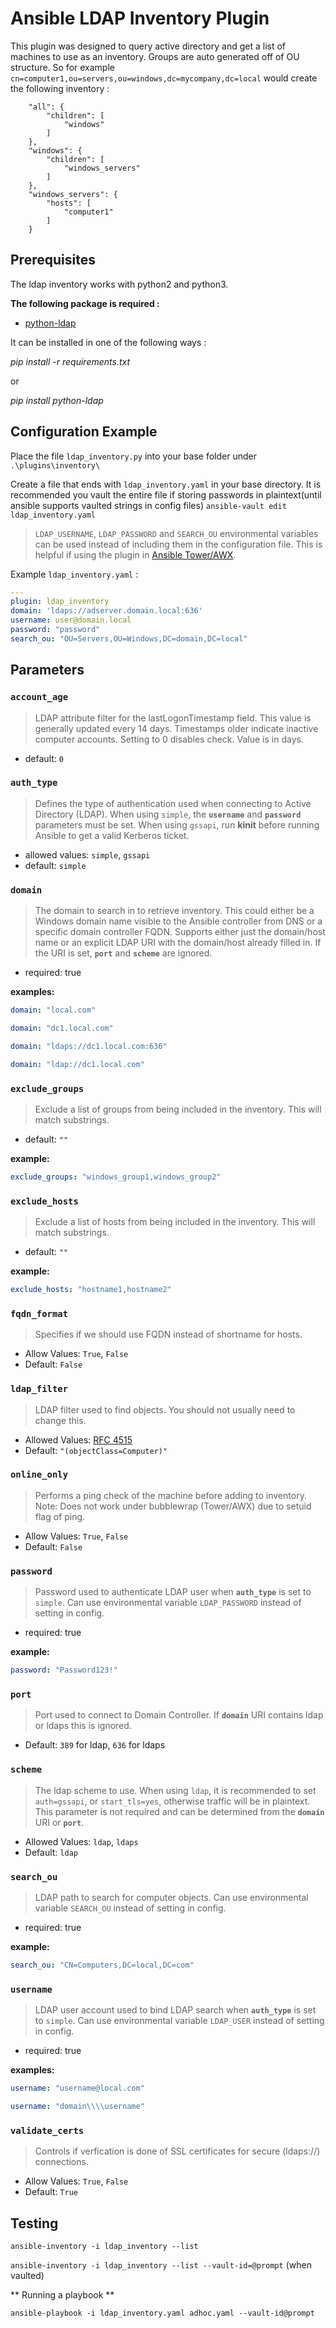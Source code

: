# Ansible LDAP Inventory Plugin

This plugin was designed to query active directory and get a list of machines to use as an inventory.
Groups are auto generated off of OU structure. So for example `cn=computer1,ou=servers,ou=windows,dc=mycompany,dc=local` would create the following inventory :
```
    "all": {
        "children": [
            "windows"
        ]
    },
    "windows": {
        "children": [
            "windows_servers"
        ]
    },
    "windows_servers": {
        "hosts": [
            "computer1"
        ]
    }
```

## Prerequisites

The ldap inventory works with python2 and python3.

**The following package is required :**
* [python-ldap](https://www.python-ldap.org/en/latest/) 

It can be installed in one of the following ways : 

*pip install -r requirements.txt*

or

*pip install python-ldap*

## Configuration Example
Place the file `ldap_inventory.py` into your base folder under `.\plugins\inventory\`

Create a file that ends with `ldap_inventory.yaml` in your base directory.
It is recommended you vault the entire file if storing passwords in plaintext(until ansible supports vaulted strings in config files) `ansible-vault edit ldap_inventory.yaml`

>`LDAP_USERNAME`, `LDAP_PASSWORD` and `SEARCH_OU` environmental variables can be used instead of including them in the configuration file. This is helpful if using the plugin in [Ansible Tower/AWX](https://github.com/ansible/awx).

Example `ldap_inventory.yaml` :
```yaml
---
plugin: ldap_inventory
domain: 'ldaps://adserver.domain.local:636'
username: user@domain.local
password: "password"
search_ou: "OU=Servers,OU=Windows,DC=domain,DC=local"
```

## Parameters
### `account_age`
> LDAP attribute filter for the lastLogonTimestamp field. This value is generally updated every 14 days. Timestamps older indicate inactive computer accounts. Setting to 0 disables check. Value is in days.

* default: `0`

### `auth_type`
> Defines the type of authentication used when connecting to Active Directory (LDAP). When using `simple`, the **`username`** and **`password`** parameters must be set. When using `gssapi`, run **kinit** before running Ansible to get a valid Kerberos ticket.

* allowed values: `simple`, `gssapi`
* default: `simple`

### `domain`
> The domain to search in to retrieve inventory. This could either be a Windows domain name visible to the Ansible controller from DNS or a specific domain controller FQDN. Supports either just the domain/host name or an explicit LDAP URI with the domain/host already filled in. If the URI is set, **`port`** and **`scheme`** are ignored.
* required: true

**examples:**
```yaml
domain: "local.com"
```
```yaml
domain: "dc1.local.com"
```
```yaml
domain: "ldaps://dc1.local.com:636"
```
```yaml
domain: "ldap://dc1.local.com"
```

### `exclude_groups`
>Exclude a list of groups from being included in the inventory. This will match substrings.
* default: `""`

**example:**
```yaml
exclude_groups: "windows_group1,windows_group2"
```

### `exclude_hosts`
>Exclude a list of hosts from being included in the inventory. This will match substrings.
* default: `""`

**example:**
```yaml
exclude_hosts: "hostname1,hostname2"
```

### `fqdn_format`
>Specifies if we should use FQDN instead of shortname for hosts.
* Allow Values: `True`, `False`
* Default: `False`

### `ldap_filter`
>LDAP filter used to find objects. You should not usually need to change this.
* Allowed Values: [RFC 4515](https://tools.ietf.org/html/rfc4515.html)
* Default: `"(objectClass=Computer)"`

### `online_only`
>Performs a ping check of the machine before adding to inventory. Note: Does not work under bubblewrap (Tower/AWX) due to setuid flag of ping.
* Allow Values: `True`, `False`
* Default: `False`

### `password`
>Password used to authenticate LDAP user when **`auth_type`** is set to `simple`. Can use environmental variable `LDAP_PASSWORD` instead of setting in config.
* required: true

**example:**
```yaml
password: "Password123!"
```

### `port`
>Port used to connect to Domain Controller. If **`domain`** URI contains ldap or ldaps this is ignored.
* Default: `389` for ldap, `636` for ldaps

### `scheme`
>The ldap scheme to use. When using `ldap`, it is recommended to set `auth=gssapi`, or `start_tls=yes`, otherwise traffic will be in plaintext. This parameter is not required and can be determined from the **`domain`** URI or **`port`**.
* Allowed Values: `ldap`, `ldaps`
* Default: `ldap`

### `search_ou`
>LDAP path to search for computer objects. Can use environmental variable `SEARCH_OU` instead of setting in config.
* required: true

**example:**
```yaml
search_ou: "CN=Computers,DC=local,DC=com"
```

### `username`
>LDAP user account used to bind LDAP search when **`auth_type`** is set to `simple`. Can use environmental variable `LDAP_USER` instead of setting in config.
* required: true

**examples:**
```yaml
username: "username@local.com"
```
```yaml
username: "domain\\\\username"
```

### `validate_certs`
>Controls if verfication is done of SSL certificates for secure (ldaps://) connections.
* Allow Values: `True`, `False`
* Default: `True`




## Testing

`ansible-inventory -i ldap_inventory --list`

`ansible-inventory -i ldap_inventory --list --vault-id=@prompt` (when vaulted)

** Running a playbook **

`ansible-playbook -i ldap_inventory.yaml adhoc.yaml --vault-id@prompt `
